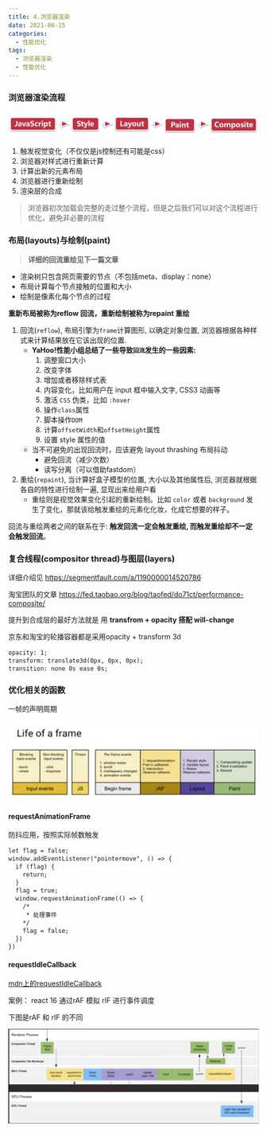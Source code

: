 ```yaml
---
title: 4.浏览器渲染
date: 2021-06-15
categories: 
  - 性能优化
tags: 
  - 浏览器渲染
  - 性能优化
---
```


### 浏览器渲染流程

![image-20210122101059973](./render/image-20210122101059973.png)

1. 触发视觉变化（不仅仅是js控制还有可能是css）
2. 浏览器对样式进行重新计算
3. 计算出新的元素布局
4. 浏览器进行重新绘制
5. 渲染层的合成

> 浏览器初次加载会完整的走过整个流程，但是之后我们可以对这个流程进行优化，避免非必要的流程

### 布局(layouts)与绘制(paint)

> **详细的回流重绘见下一篇文章**

- 渲染树只包含网页需要的节点（不包括meta、display：none）
- 布局计算每个节点接触的位置和大小
- 绘制是像素化每个节点的过程

**重新布局被称为reflow 回流，重新绘制被称为repaint 重绘**

1. 回流(`reflow`), 布局引擎为`frame`计算图形, 以确定对象位置, 浏览器根据各种样式来计算结果放在它该出现的位置.
   - **YaHoo!性能小组总结了一些导致`回流`发生的一些因素:**
     1. 调整窗口大小
     2. 改变字体
     3. 增加或者移除样式表
     4. 内容变化，比如用户在 input 框中输入文字, CSS3 动画等
     5. 激活 `CSS` 伪类，比如 `:hover`
     6. 操作`class`属性
     7. 脚本操作`DOM`
     8. 计算`offsetWidth`和`offsetHeight`属性
     9. 设置 style 属性的值
   - 当不可避免的出现回流时，应该避免 layout thrashing 布局抖动
     - 避免回流（减少次数）
     - 读写分离（可以借助fastdom）
2. 重绘(`repaint`), 当计算好盒子模型的位置, 大小以及其他属性后, 浏览器就根据各自的特性进行绘制一遍, 显现出来给用户看
   - 重绘则是视觉效果变化引起的重新绘制。比如 `color` 或者 `background` 发生了变化，那就该给触发重绘的元素化化妆，化成它想要的样子。

回流与重绘两者之间的联系在于: **触发回流一定会触发重绘, 而触发重绘却不一定会触发回流**。

### 复合线程(compositor thread)与图层(layers)

详细介绍见 <https://segmentfault.com/a/1190000014520786>

淘宝团队的文章 <https://fed.taobao.org/blog/taofed/do71ct/performance-composite/>

提升到合成层的最好方法就是 用 **transfrom + opacity 搭配 will-change**

京东和淘宝的轮播容器都是采用opacity + transform 3d

```
opacity: 1;
transform: translate3d(0px, 0px, 0px);
transition: none 0s ease 0s;
```

### 优化相关的函数

一帧的声明周期

![image-20210122121308752](./render/image-20210122121308752.png)

#### requestAnimationFrame

防抖应用，按照实际帧数触发

```
let flag = false;
window.addEventListener("pointermove", () => {
  if (flag) {
    return;
  }
  flag = true;
  window.requestAnimationFrame(() => {
    /* 
     * 处理事件
    */
    flag = false;
  })
})
```

#### requestIdleCallback

[mdn上的requestIdleCallback](https://developer.mozilla.org/zh-CN/docs/Web/API/Window/requestIdleCallback#Browser_compatibility)

案例： react 16 通过rAF 模拟 rIF 进行事件调度  

下图是rAF 和 rIF 的不同

![image-20210122142533699](./render/image-20210122142533699.png)
